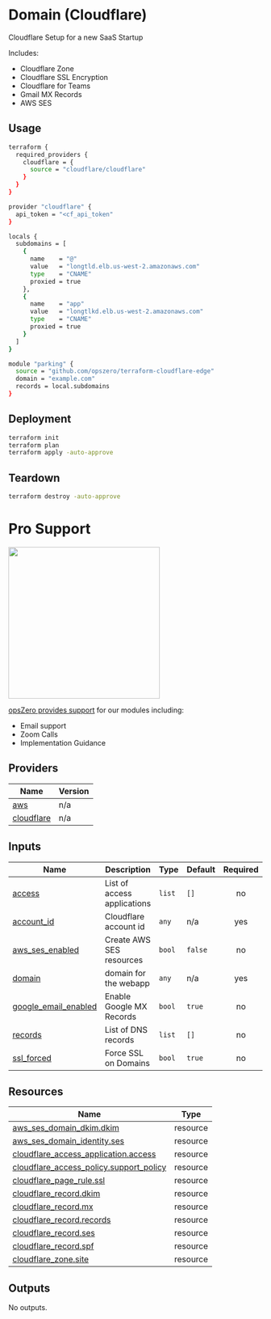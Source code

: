 <!-- BEGIN_TF_DOCS -->
# Domain (Cloudflare)

Cloudflare Setup for a new SaaS Startup

Includes:

 - Cloudflare Zone
 - Cloudflare SSL Encryption
 - Cloudflare for Teams
 - Gmail MX Records
 - AWS SES

## Usage

```bash
terraform {
  required_providers {
    cloudflare = {
      source = "cloudflare/cloudflare"
    }
  }
}

provider "cloudflare" {
  api_token = "<cf_api_token"
}

locals {
  subdomains = [
    {
      name    = "@"
      value   = "longtld.elb.us-west-2.amazonaws.com"
      type    = "CNAME"
      proxied = true
    },
    {
      name    = "app"
      value   = "longtlkd.elb.us-west-2.amazonaws.com"
      type    = "CNAME"
      proxied = true
    }
  ]
}

module "parking" {
  source = "github.com/opszero/terraform-cloudflare-edge"
  domain = "example.com"
  records = local.subdomains
}
```

## Deployment

```sh
terraform init
terraform plan
terraform apply -auto-approve
```

## Teardown

```sh
terraform destroy -auto-approve
```
# Pro Support

<a href="https://www.opszero.com"><img src="https://assets.opszero.com/images/opszero_11_29_2016.png" width="300px"/></a>

[opsZero provides support](https://www.opszero.com/devops) for our modules including:

- Email support
- Zoom Calls
- Implementation Guidance
## Providers

| Name | Version |
|------|---------|
| <a name="provider_aws"></a> [aws](#provider\_aws) | n/a |
| <a name="provider_cloudflare"></a> [cloudflare](#provider\_cloudflare) | n/a |
## Inputs

| Name | Description | Type | Default | Required |
|------|-------------|------|---------|:--------:|
| <a name="input_access"></a> [access](#input\_access) | List of access applications | `list` | `[]` | no |
| <a name="input_account_id"></a> [account\_id](#input\_account\_id) | Cloudflare account id | `any` | n/a | yes |
| <a name="input_aws_ses_enabled"></a> [aws\_ses\_enabled](#input\_aws\_ses\_enabled) | Create AWS SES resources | `bool` | `false` | no |
| <a name="input_domain"></a> [domain](#input\_domain) | domain for the webapp | `any` | n/a | yes |
| <a name="input_google_email_enabled"></a> [google\_email\_enabled](#input\_google\_email\_enabled) | Enable Google MX Records | `bool` | `true` | no |
| <a name="input_records"></a> [records](#input\_records) | List of DNS records | `list` | `[]` | no |
| <a name="input_ssl_forced"></a> [ssl\_forced](#input\_ssl\_forced) | Force SSL on Domains | `bool` | `true` | no |
## Resources

| Name | Type |
|------|------|
| [aws_ses_domain_dkim.dkim](https://registry.terraform.io/providers/hashicorp/aws/latest/docs/resources/ses_domain_dkim) | resource |
| [aws_ses_domain_identity.ses](https://registry.terraform.io/providers/hashicorp/aws/latest/docs/resources/ses_domain_identity) | resource |
| [cloudflare_access_application.access](https://registry.terraform.io/providers/cloudflare/cloudflare/latest/docs/resources/access_application) | resource |
| [cloudflare_access_policy.support_policy](https://registry.terraform.io/providers/cloudflare/cloudflare/latest/docs/resources/access_policy) | resource |
| [cloudflare_page_rule.ssl](https://registry.terraform.io/providers/cloudflare/cloudflare/latest/docs/resources/page_rule) | resource |
| [cloudflare_record.dkim](https://registry.terraform.io/providers/cloudflare/cloudflare/latest/docs/resources/record) | resource |
| [cloudflare_record.mx](https://registry.terraform.io/providers/cloudflare/cloudflare/latest/docs/resources/record) | resource |
| [cloudflare_record.records](https://registry.terraform.io/providers/cloudflare/cloudflare/latest/docs/resources/record) | resource |
| [cloudflare_record.ses](https://registry.terraform.io/providers/cloudflare/cloudflare/latest/docs/resources/record) | resource |
| [cloudflare_record.spf](https://registry.terraform.io/providers/cloudflare/cloudflare/latest/docs/resources/record) | resource |
| [cloudflare_zone.site](https://registry.terraform.io/providers/cloudflare/cloudflare/latest/docs/resources/zone) | resource |
## Outputs

No outputs.
<!-- END_TF_DOCS -->
